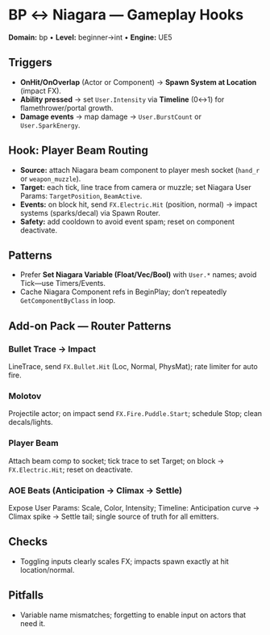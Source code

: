 # BP ↔ Niagara — Gameplay Hooks
**Domain:** bp • **Level:** beginner→int • **Engine:** UE5

## Triggers
- **OnHit/OnOverlap** (Actor or Component) → **Spawn System at Location** (impact FX).
- **Ability pressed** → set `User.Intensity` via **Timeline** (0↔1) for flamethrower/portal growth.
- **Damage events** → map damage → `User.BurstCount` or `User.SparkEnergy`.

## Hook: Player Beam Routing
- **Source:** attach Niagara beam component to player mesh socket (`hand_r` or `weapon_muzzle`).
- **Target:** each tick, line trace from camera or muzzle; set Niagara User Params: `TargetPosition`, `BeamActive`.
- **Events:** on block hit, send `FX.Electric.Hit` (position, normal) → impact systems (sparks/decal) via Spawn Router.
- **Safety:** add cooldown to avoid event spam; reset on component deactivate.

## Patterns
- Prefer **Set Niagara Variable (Float/Vec/Bool)** with `User.*` names; avoid Tick—use Timers/Events.
- Cache Niagara Component refs in BeginPlay; don’t repeatedly `GetComponentByClass` in loop.

## Add-on Pack — Router Patterns
### Bullet Trace → Impact
LineTrace, send `FX.Bullet.Hit` (Loc, Normal, PhysMat); rate limiter for auto fire.
### Molotov
Projectile actor; on impact send `FX.Fire.Puddle.Start`; schedule Stop; clean decals/lights.
### Player Beam
Attach beam comp to socket; tick trace to set Target; on block → `FX.Electric.Hit`; reset on deactivate.
### AOE Beats (Anticipation → Climax → Settle)
Expose User Params: Scale, Color, Intensity; Timeline: Anticipation curve → Climax spike → Settle tail; single source of truth for all emitters.


## Checks
- Toggling inputs clearly scales FX; impacts spawn exactly at hit location/normal.

## Pitfalls
- Variable name mismatches; forgetting to enable input on actors that need it.

